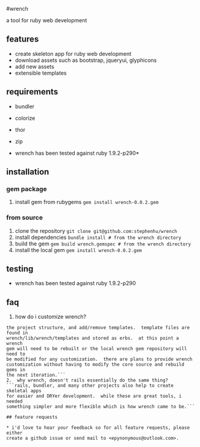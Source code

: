 #wrench

a tool for ruby web development

## features

* create skeleton app for ruby web development
* download assets such as bootstrap, jqueryui, glyphicons
* add new assets
* extensible templates

## requirements

* bundler
* colorize
* thor
* zip

* wrench has been tested against ruby 1.9.2-p290*

## installation

### gem package

1.  install gem from rubygems
```gem install wrench-0.0.2.gem```

### from source

1.  clone the repository
```git clone git@github.com:stephenhu/wrench```
2.  install dependencies
```bundle install # from the wrench directory```
3.  build the gem
```gem build wrench.gemspec # from the wrench directory```
4.  install the local gem
```gem install wrench-0.0.2.gem```

## testing

* wrench has been tested against ruby 1.9.2-p290
## faq

1.  how do i customize wrench?
```inside of the wrench/conf/config.yaml file, you can add assets, customize
the project structure, and add/remove templates.  template files are found in
wrench/lib/wrench/templates and stored as erbs.  at this point a wrench
gem will need to be rebuilt or the local wrench gem repository will need to
be modified for any customization.  there are plans to provide wrench
customization without having to modify the core source and rebuild gems in
the next iteration.``` 
2.  why wrench, doesn't rails essentially do the same thing?
```rails, bundler, and many other projects also help to create skeletal apps
for easier and DRYer development.  while these are great tools, i needed
something simpler and more flexible which is how wrench came to be.```

## feature requests

* i'd love to hear your feedback so for all feature requests, please either
create a github issue or send mail to <epynonymous@outlook.com>.

